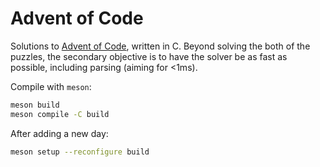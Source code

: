 # Advent of Code

Solutions to [Advent of Code](https://adventofcode.com/), written in C.
Beyond solving the both of the puzzles, the secondary objective is to have the solver be as fast as possible, including parsing (aiming for <1ms).

Compile with `meson`:
```bash
meson build
meson compile -C build
```

After adding a new day:
```bash
meson setup --reconfigure build
```
